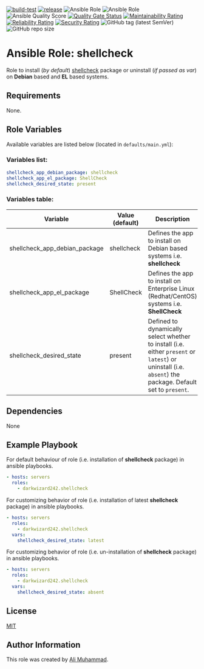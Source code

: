 [![build-test](https://github.com/darkwizard242/ansible-role-shellcheck/workflows/build-and-test/badge.svg?branch=master)](https://github.com/darkwizard242/ansible-role-shellcheck/actions?query=workflow%3Abuild-and-test) [![release](https://github.com/darkwizard242/ansible-role-shellcheck/workflows/release/badge.svg)](https://github.com/darkwizard242/ansible-role-shellcheck/actions?query=workflow%3Arelease) ![Ansible Role](https://img.shields.io/ansible/role/43080?color=dark%20green%20) ![Ansible Role](https://img.shields.io/ansible/role/d/43080?label=role%20downloads) ![Ansible Quality Score](https://img.shields.io/ansible/quality/43080?label=ansible%20quality%20score) [![Quality Gate Status](https://sonarcloud.io/api/project_badges/measure?project=ansible-role-shellcheck&metric=alert_status)](https://sonarcloud.io/dashboard?id=ansible-role-shellcheck) [![Maintainability Rating](https://sonarcloud.io/api/project_badges/measure?project=ansible-role-shellcheck&metric=sqale_rating)](https://sonarcloud.io/dashboard?id=ansible-role-shellcheck) [![Reliability Rating](https://sonarcloud.io/api/project_badges/measure?project=ansible-role-shellcheck&metric=reliability_rating)](https://sonarcloud.io/dashboard?id=ansible-role-shellcheck) [![Security Rating](https://sonarcloud.io/api/project_badges/measure?project=ansible-role-shellcheck&metric=security_rating)](https://sonarcloud.io/dashboard?id=ansible-role-shellcheck) ![GitHub tag (latest SemVer)](https://img.shields.io/github/tag/darkwizard242/ansible-role-shellcheck?label=release) ![GitHub repo size](https://img.shields.io/github/repo-size/darkwizard242/ansible-role-shellcheck?color=orange&style=flat-square)

# Ansible Role: shellcheck

Role to install (_by default_) [shellcheck](https://github.com/koalaman/shellcheck) package or uninstall (_if passed as var_) on **Debian** based and **EL** based systems.

## Requirements

None.

## Role Variables

Available variables are listed below (located in `defaults/main.yml`):

### Variables list:

```yaml
shellcheck_app_debian_package: shellcheck
shellcheck_app_el_package: ShellCheck
shellcheck_desired_state: present
```

### Variables table:

Variable                      | Value (default) | Description
----------------------------- | --------------- | --------------------------------------------------------------------------------------------------------------------------------------------------------
shellcheck_app_debian_package | shellcheck      | Defines the app to install on Debian based systems i.e. **shellcheck**
shellcheck_app_el_package     | ShellCheck      | Defines the app to install on Enterprise Linux (Redhat/CentOS) systems i.e. **ShellCheck**
shellcheck_desired_state      | present         | Defined to dynamically select whether to install (i.e. either `present` or `latest`) or uninstall (i.e. `absent`) the package. Default set to `present`.

## Dependencies

None

## Example Playbook

For default behaviour of role (i.e. installation of **shellcheck** package) in ansible playbooks.

```yaml
- hosts: servers
  roles:
    - darkwizard242.shellcheck
```

For customizing behavior of role (i.e. installation of latest **shellcheck** package) in ansible playbooks.

```yaml
- hosts: servers
  roles:
    - darkwizard242.shellcheck
  vars:
    shellcheck_desired_state: latest
```

For customizing behavior of role (i.e. un-installation of **shellcheck** package) in ansible playbooks.

```yaml
- hosts: servers
  roles:
    - darkwizard242.shellcheck
  vars:
    shellcheck_desired_state: absent
```

## License

[MIT](https://github.com/darkwizard242/ansible-role-shellcheck/blob/master/LICENSE)

## Author Information

This role was created by [Ali Muhammad](https://www.linkedin.com/in/ali-muhammad-759791130/).
